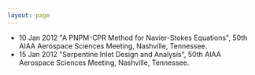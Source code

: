 ```yaml
---
layout: page
---
```

* 10 Jan 2012 "A PNPM-CPR Method for Navier-Stokes Equations", 50th AIAA Aerospace Sciences Meeting, Nashville, Tennessee.
* 15 Jan 2012 "Serpentine Inlet Design and Analysis", 50th AIAA Aerospace Sciences Meeting, Nashville, Tennessee.

